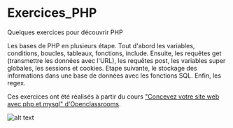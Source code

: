 # Exercices_PHP
Quelques exercices pour découvrir PHP

Les bases de PHP en plusieurs étape. Tout d'abord les variables, conditions, boucles, tableaux, fonctions, include. Ensuite, les requêtes get (transmettre les données avec l'URL), les requêtes post, les variables super globales, les sessions et cookies. Etape suivante, le stockage des informations dans une base de données avec les fonctions SQL. Enfin, les regex. 

Ces exercices ont été réalisés à partir du cours <a href="https://openclassrooms.com/courses/concevez-votre-site-web-avec-php-et-mysql">"Concevez votre site web avec php et mysql" d'Openclassrooms</a>.

![alt text](https://www.google.fr/imgres?imgurl=https://upload.wikimedia.org/wikipedia/fr/0/0d/Logo_OpenClassrooms.png&imgrefurl=https://fr.wikipedia.org/wiki/Fichier:Logo_OpenClassrooms.png&h=595&w=842&tbnid=HfT11sRcaGpFFM:&tbnh=106&tbnw=151&usg=___XhW1gypyxc7qKuzq8TXOSrZQok%3D&vet=1&docid=FaQixdcRtV9ULM&itg=1&client=firefox-b&sa=X&ved=0ahUKEwjrleTBja3YAhXE7xQKHbmVA2AQ_B0IlgEwDQ)
